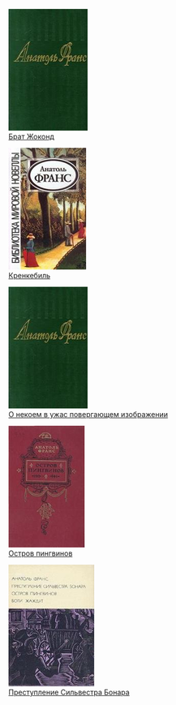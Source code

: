 ![](Брат%20Жоконд.jpg)  
[Брат Жоконд](Брат%20Жоконд)

![](Кренкебиль.jpg)  
[Кренкебиль](Кренкебиль)

![](О%20некоем%20в%20ужас%20повергающем%20изображении.jpg)  
[О некоем в ужас повергающем изображении](О%20некоем%20в%20ужас%20повергающем%20изображении)

![](Остров%20пингвинов.jpg)  
[Остров пингвинов](Остров%20пингвинов)

![](Преступление%20Сильвестра%20Бонара.jpg)  
[Преступление Сильвестра Бонара](Преступление%20Сильвестра%20Бонара)
